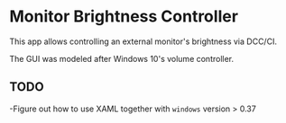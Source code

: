 # Monitor Brightness Controller

This app allows controlling an external monitor's brightness via DCC/CI.

The GUI was modeled after Windows 10's volume controller.

## TODO

-Figure out how to use XAML together with `windows` version > 0.37